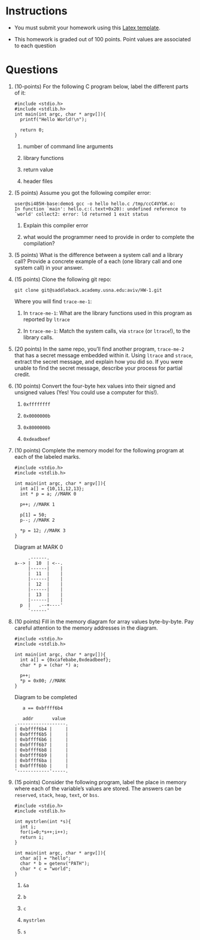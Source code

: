 # Instructions 

-   You must submit your homework using this [Latex template](templates/hw_06.tex).

-   This homework is graded out of 100 points. Point values are
    associated to each question

# Questions 

1.  (10-points) For the following C program below, label the different
    parts of it:

        #include <stdio.h>
        #include <stdlib.h>
        int main(int argc, char * argv[]){
          printf("Hello World!\n");

          return 0;
        }

    1.  number of command line arguments

    2.  library functions

    3.  return value

    4.  header files

2.  (5 points) Assume you got the following compiler error:

        user@si485H-base:demo$ gcc -o hello hello.c /tmp/ccC4VYbK.o:
        In function `main': hello.c:(.text+0x20): undefined reference to `world' collect2: error: ld returned 1 exit status

    1.  Explain this compiler error

    2.  what would the programmer need to provide in order to complete
        the compilation?

3.  (5 points) What is the difference between a system call and a
    library call? Provide a concrete example of a each (one library call
    and one system call) in your answer.

4.  (15 points) Clone the following git repo:

        git clone git@saddleback.academy.usna.edu:aviv/HW-1.git

    Where you will find `trace-me-1`:

    1.  In `trace-me-1`: What are the library functions used in this
        program as reported by `ltrace`

    2.  In `trace-me-1`: Match the system calls, via `strace` (or
        `ltrace`!), to the library calls.

5.  (20 points) In the same repo, you’ll find another program,
    `trace-me-2` that has a secret message embedded within it. Using
    `ltrace` and `strace`, extract the secret message, and explain how
    you did so. If you were unable to find the secret message, describe
    your process for partial credit.

6.  (10 points) Convert the four-byte hex values into their signed and
    unsigned values (Yes! You could use a computer for this!).

    1.  `0xffffffff`

    2.  `0x0000000b`

    3.  `0x8000000b`

    4.  `0xdeadbeef`

7.  (10 points) Complete the memory model for the following program at
    each of the labeled marks.

        #include <stdio.h>
        #include <stdlib.h>

        int main(int argc, char * argv[]){
          int a[] = {10,11,12,13};
          int * p = a; //MARK 0

          p++; //MARK 1

          p[1] = 50;
          p--; //MARK 2

          *p = 12; //MARK 3
        }

    Diagram at MARK 0

             .------.
        a--> |  10  | <--.
             |------|    |
             |  11  |    |
             |------|    |
             |  12  |    |
             |------|    |
             |  13  |    | 
             |------|    | 
          p  |   .--+----'         
             '------'

8.  (10 points) Fill in the memory diagram for array values
    byte-by-byte. Pay careful attention to the memory addresses in the
    diagram.

        #include <stdio.h>
        #include <stdlib.h>

        int main(int argc, char * argv[]){
          int a[] = {0xcafebabe,0xdeadbeef};
          char * p = (char *) a;

          p++;
          *p = 0x00; //MARK
        }

    Diagram to be completed


           a == 0xbffff6b4

           addr       value
        .------------------.
        | 0xbffff6b4 |     |
        | 0xbffff6b5 |     |
        | 0xbffff6b6 |     |
        | 0xbffff6b7 |     |
        | 0xbffff6b8 |     |
        | 0xbffff6b9 |     |
        | 0xbffff6ba |     |
        | 0xbffff6bb |     |
        '------------'-----. 

9.  (15 points) Consider the following program, label the place in
    memory where each of the variable’s values are stored. The answers
    can be `reserved`, `stack`, `heap`, `text`, or `bss`.

        #include <stdio.h>
        #include <stdlib.h>

        int mystrlen(int *s){
          int i;
          for(i=0;*s++;i++);
          return i;
        }

        int main(int argc, char * argv[]){
          char a[] = "hello";
          char * b = getenv("PATH");
          char * c = "world";
        }

    1.  `&a`

    2.  `b`

    3.  `c`

    4.  `mystrlen`

    5.  `s`


